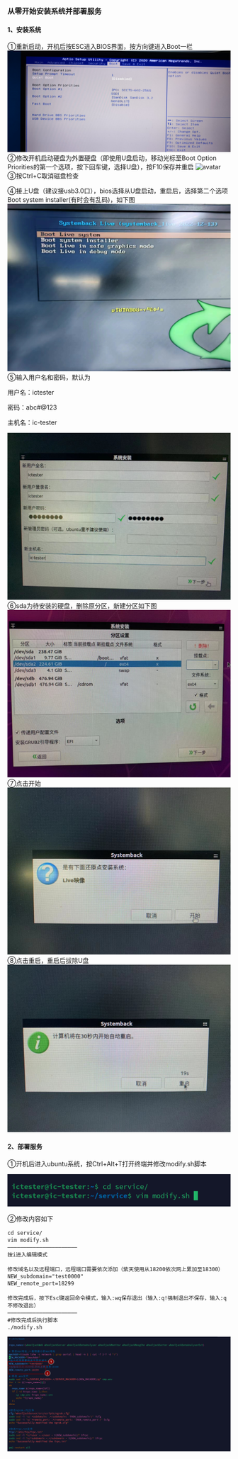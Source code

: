 ###  从零开始安装系统并部署服务
#### 1、安装系统

①重新启动，开机后按ESC进入BIOS界面，按方向键进入Boot一栏
![avatar](./pic/9.jpg)
②修改开机启动硬盘为外置硬盘（即使用U盘启动，移动光标至Boot Option Priorities的第一个选项，按下回车键，选择U盘），按F10保存并重启
![avatar](./pic/8.jpg)
③按Ctrl+C取消磁盘检查

④接上U盘（建议接usb3.0口），bios选择从U盘启动，重启后，选择第二个选项Boot system installer(有时会有乱码)，如下图
![avatar](./pic/1.jpg)
⑤输入用户名和密码，默认为

用户名：ictester

密码：abc#@123

主机名：ic-tester

![avatar](./pic/2.jpg)
⑥sda为待安装的硬盘，删除原分区，新建分区如下图
![avatar](./pic/3.jpg)
⑦点击开始
![avatar](./pic/4.jpg)
⑧点击重启，重启后拔除U盘
![avatar](./pic/5.jpg)

#### 2、部署服务

①开机后进入ubuntu系统，按Ctrl+Alt+T打开终端并修改modify.sh脚本

![avatar](./pic/6.png)

②修改内容如下

```
cd service/
vim modify.sh
——————————————————————
按i进入编辑模式

修改域名以及远程端口，远程端口需要依次添加（紫天使用从18200依次网上累加至18300）
NEW_subdomain="test0000"
NEW_remote_port=18299

修改完成后，按下Esc键返回命令模式，输入:wq保存退出（输入:q!强制退出不保存，输入:q不修改退出）
——————————————————————
#修改完成后执行脚本
./modify.sh

```
![avatar](./pic/7.png)
